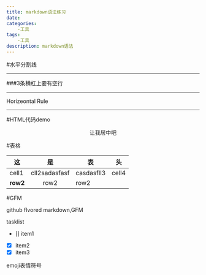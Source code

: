 ```yaml
---
title: markdown语法练习
date: 
categories: 
    -工具
tags: 
    -工具
description: markdown语法
---
```


#水平分割线  

---
  
  ###3条横杠上要有空行
  <hr> Horizeontal Rule
  
---

#HTML代码demo

<p align="center">让我居中吧</p>

#表格

|这  |是  |表  |头  |  
|---  |:---: |---  |---  |  
|cell1|cll2sadasfasf|casdasfll3|cell4|  
|**row2**|row2|row2|  

#GFM

github flvored markdown,GFM

tasklist

- [] item1
- [x] item2
- [x] item3

emoji表情符号